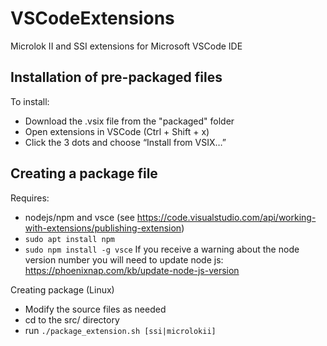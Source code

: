 # VSCodeExtensions
Microlok II and SSI extensions for Microsoft VSCode IDE

## Installation of pre-packaged files
To install:
- Download the .vsix file from the "packaged" folder
- Open extensions in VSCode (Ctrl + Shift + x)
- Click the 3 dots and choose “Install from VSIX…”

## Creating a package file
Requires:
- nodejs/npm and vsce (see https://code.visualstudio.com/api/working-with-extensions/publishing-extension)
- `sudo apt install npm`
- `sudo npm install -g vsce`
If you receive a warning about the node version number you will need to update node js:
https://phoenixnap.com/kb/update-node-js-version

Creating package (Linux)
- Modify the source files as needed
- cd to the src/ directory
- run `./package_extension.sh [ssi|microlokii]`
